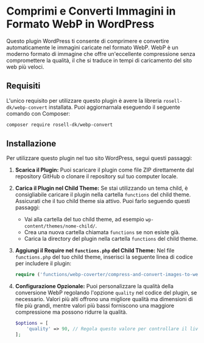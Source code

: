 # Comprimi e Converti Immagini in Formato WebP in WordPress

Questo plugin WordPress ti consente di comprimere e convertire automaticamente le immagini caricate nel formato WebP. WebP è un moderno formato di immagine che offre un'eccellente compressione senza compromettere la qualità, il che si traduce in tempi di caricamento del sito web più veloci.

## Requisiti

L'unico requisito per utilizzare questo plugin è avere la libreria `rosell-dk/webp-convert` installata. Puoi aggiornarnala eseguendo il seguente comando con Composer:

```bash
composer require rosell-dk/webp-convert
```
## Installazione

Per utilizzare questo plugin nel tuo sito WordPress, segui questi passaggi:

1. **Scarica il Plugin:** Puoi scaricare il plugin come file ZIP direttamente dal repository GitHub o clonare il repository sul tuo computer locale.

2. **Carica il Plugin nel Child Theme:** Se stai utilizzando un tema child, è consigliabile caricare il plugin nella cartella `functions` del child theme. Assicurati che il tuo child theme sia attivo. Puoi farlo seguendo questi passaggi:

   - Vai alla cartella del tuo child theme, ad esempio `wp-content/themes/nome-child/`.
   - Crea una nuova cartella chiamata `functions` se non esiste già.
   - Carica la directory del plugin nella cartella `functions` del child theme.

3. **Aggiungi il Require nel `functions.php` del Child Theme:** Nel file `functions.php` del tuo child theme, inserisci la seguente linea di codice per includere il plugin:

   ```php
   require ('functions/webp-coverter/compress-and-convert-images-to-webp-format-in-wordpress.php');
   ```

4. **Configurazione Opzionale:** Puoi personalizzare la qualità della conversione WebP regolando l'opzione `quality` nel codice del plugin, se necessario. Valori più alti offrono una migliore qualità ma dimensioni di file più grandi, mentre valori più bassi forniscono una maggiore compressione ma possono ridurre la qualità.

   ```php
   $options = [
       'quality' => 90, // Regola questo valore per controllare il livello di compressione
   ];
